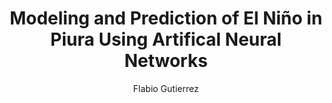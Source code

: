 ---
paperId: 37
author: Flabio Gutierrez
publicationauthor: Gutierrez, F.
title: Modeling and Prediction of El Niño in Piura Using Artifical Neural Networks
pdf: --
poster: Poster_Flabio_Gutierrez
alt: --
type: Poster
topic: Deep Learning
subtopic: Machine Learning
link: 
conference: icml
year: 2019
tags: icml-2019-np
location: California, USA
---